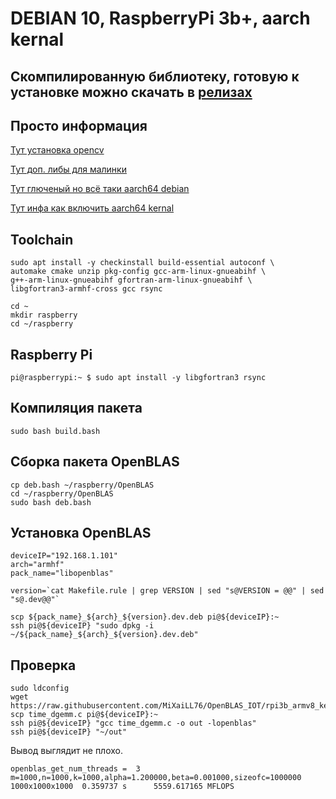 # DEBIAN 10, RaspberryPi 3b+, aarch kernal

## Скомпилированную библиотеку, готовую к установке можно скачать в **[релизах](https://github.com/MiXaiLL76/OpenBLAS_RaspberryPi/releases)**

## Просто информация

[Тут установка opencv](https://habr.com/ru/post/461693/)

[Тут доп. либы для малинки](https://github.com/raspberrypi/userland)

[Тут глюченый но всё таки aarch64 debian](https://github.com/openfans-community-offical/Debian-Pi-Aarch64/)

[Тут инфа как включить aarch64 kernal](https://www.raspberrypi.org/forums/viewtopic.php?f=63&t=257767&hilit=arm64%3D1)

## Toolchain

```
sudo apt install -y checkinstall build-essential autoconf \
automake cmake unzip pkg-config gcc-arm-linux-gnueabihf \
g++-arm-linux-gnueabihf gfortran-arm-linux-gnueabihf \
libgfortran3-armhf-cross gcc rsync

cd ~
mkdir raspberry
cd ~/raspberry
```


## Raspberry Pi

```
pi@raspberrypi:~ $ sudo apt install -y libgfortran3 rsync
```

## Компиляция пакета

```
sudo bash build.bash
```

## Сборка пакета OpenBLAS


```
cp deb.bash ~/raspberry/OpenBLAS
cd ~/raspberry/OpenBLAS
sudo bash deb.bash
```

## Установка OpenBLAS

```
deviceIP="192.168.1.101"
arch="armhf"
pack_name="libopenblas"

version=`cat Makefile.rule | grep VERSION | sed "s@VERSION = @@" | sed "s@.dev@@"`

scp ${pack_name}_${arch}_${version}.dev.deb pi@${deviceIP}:~
ssh pi@${deviceIP} "sudo dpkg -i ~/${pack_name}_${arch}_${version}.dev.deb"

```

## Проверка

```
sudo ldconfig
wget https://raw.githubusercontent.com/MiXaiLL76/OpenBLAS_IOT/rpi3b_armv8_kernal/time_dgemm.c
scp time_dgemm.c pi@${deviceIP}:~
ssh pi@${deviceIP} "gcc time_dgemm.c -o out -lopenblas"
ssh pi@${deviceIP} "~/out"
```
Вывод выглядит не плохо. 

```
openblas_get_num_threads =  3
m=1000,n=1000,k=1000,alpha=1.200000,beta=0.001000,sizeofc=1000000
1000x1000x1000  0.359737 s      5559.617165 MFLOPS
```